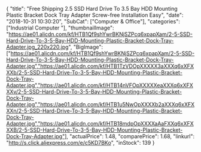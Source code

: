 {
	"title": "Free Shipping 2.5  SSD Hard Drive To 3.5  Bay HDD Mounting Plastic Bracket Dock Tray Adapter Screw-free Installation Easy",
	"date": "2018-10-31 10:30:20",
	"SubCat": ["Computer & Office"],
	"categories": ["Industrial Computer "],
	"thumbnailImage": "https://ae01.alicdn.com/kf/HTB1Qf9shYwrBKNjSZPcq6xpapXam/2-5-SSD-Hard-Drive-To-3-5-Bay-HDD-Mounting-Plastic-Bracket-Dock-Tray-Adapter.jpg_220x220.jpg",
	"BigImage": ["https://ae01.alicdn.com/kf/HTB1Qf9shYwrBKNjSZPcq6xpapXam/2-5-SSD-Hard-Drive-To-3-5-Bay-HDD-Mounting-Plastic-Bracket-Dock-Tray-Adapter.jpg","https://ae01.alicdn.com/kf/HTB1TzVDOpXXXXX3aXXXq6xXFXXXb/2-5-SSD-Hard-Drive-To-3-5-Bay-HDD-Mounting-Plastic-Bracket-Dock-Tray-Adapter.jpg","https://ae01.alicdn.com/kf/HTB14nVFOpXXXXXeaXXXq6xXFXXXv/2-5-SSD-Hard-Drive-To-3-5-Bay-HDD-Mounting-Plastic-Bracket-Dock-Tray-Adapter.jpg","https://ae01.alicdn.com/kf/HTB1u5NwOpXXXXb2aXXXq6xXFXXXn/2-5-SSD-Hard-Drive-To-3-5-Bay-HDD-Mounting-Plastic-Bracket-Dock-Tray-Adapter.jpg","https://ae01.alicdn.com/kf/HTB18mdpOpXXXXaAaFXXq6xXFXXXB/2-5-SSD-Hard-Drive-To-3-5-Bay-HDD-Mounting-Plastic-Bracket-Dock-Tray-Adapter.jpg"],
	"actualPrice": 1.48,
	"comparePrice": 1.68,
	"linkurl": "http://s.click.aliexpress.com/e/c5KD7BKo",
	"inStock": 139
}
